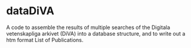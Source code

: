 # dataDiVA
A code to assemble the results of multiple searches of the Digitala vetenskapliga arkivet (DiVA) into a database structure, and to write out a htm format List of Publications.

